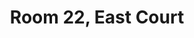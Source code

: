 ---
basin: 'No'
cudn: true
floor: First
grade: 4
images: []
living_room: 'No'
location: East Court
name: '22'
network: Wired and Wireless
title: Room 22, East Court
---